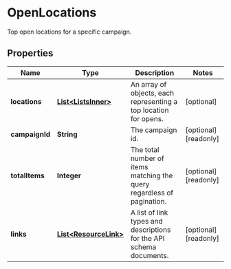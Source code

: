 

# OpenLocations

Top open locations for a specific campaign.

## Properties

| Name | Type | Description | Notes |
|------------ | ------------- | ------------- | -------------|
|**locations** | [**List&lt;ListsInner&gt;**](ListsInner.md) | An array of objects, each representing a top location for opens. |  [optional] |
|**campaignId** | **String** | The campaign id. |  [optional] [readonly] |
|**totalItems** | **Integer** | The total number of items matching the query regardless of pagination. |  [optional] [readonly] |
|**links** | [**List&lt;ResourceLink&gt;**](ResourceLink.md) | A list of link types and descriptions for the API schema documents. |  [optional] [readonly] |



